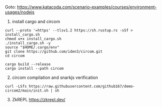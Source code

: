 Goto: https://www.katacoda.com/scenario-examples/courses/environment-usages/nodejs

1. install cargo and circom
```
curl --proto '=https' --tlsv1.2 https://sh.rustup.rs -sSf > install_cargo.sh
chmod u+x install_cargo.sh
./install_cargo.sh -y
source "$HOME/.cargo/env"
git clone https://github.com/iden3/circom.git
cd circom

cargo build --release
cargo install --path circom

```

2. circom compilation and snarkjs verification
```
curl -LSfs https://raw.githubusercontent.com/github167/demo-circom2/main/init.sh | sh

```
3. ZkREPL
https://zkrepl.dev/

